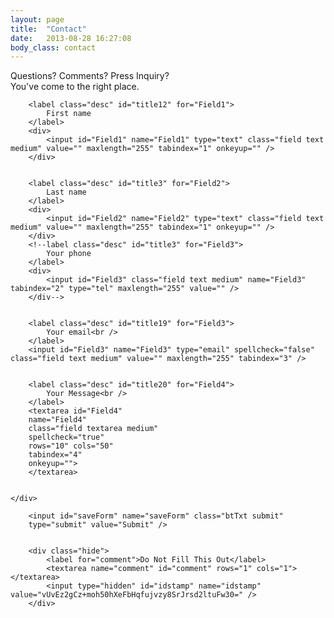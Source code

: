 ```yaml
---
layout: page
title:  "Contact"
date:   2013-08-28 16:27:08
body_class: contact
---
```



<p>Questions? Comments? Press Inquiry?<br />
You've come to the right place.</p>



<!-- JavaScript -->
<script src="assets/js/wufoo.js"></script>

<form id="form20" name="form20" class="wufoo topLabel page" accept-charset="UTF-8" autocomplete="off" enctype="multipart/form-data" method="post" novalidate
      action="https://biomod.wufoo.com/forms/m3h8dz0d7dn01/#public">

<div class="row">
	<div class="two-thirds">

		<label class="desc" id="title12" for="Field1">
			First name
		</label>
		<div>
			<input id="Field1" name="Field1" type="text" class="field text medium" value="" maxlength="255" tabindex="1" onkeyup="" />
		</div>


		<label class="desc" id="title3" for="Field2">
			Last name
		</label>
		<div>
			<input id="Field2" name="Field2" type="text" class="field text medium" value="" maxlength="255" tabindex="1" onkeyup="" />
		</div>
		<!--label class="desc" id="title3" for="Field3">
			Your phone
		</label>
		<div>
			<input id="Field3" class="field text medium" name="Field3" tabindex="2" type="tel" maxlength="255" value="" />
		</div-->


		<label class="desc" id="title19" for="Field3">
			Your email<br />
		</label>
		<input id="Field3" name="Field3" type="email" spellcheck="false" class="field text medium" value="" maxlength="255" tabindex="3" />


		<label class="desc" id="title20" for="Field4">
			Your Message<br />
		</label>
		<textarea id="Field4"
		name="Field4"
		class="field textarea medium"
		spellcheck="true"
		rows="10" cols="50"
		tabindex="4"
		onkeyup="">
		</textarea>


	</div>
</div>


	    <input id="saveForm" name="saveForm" class="btTxt submit"
	    type="submit" value="Submit" />


		<div class="hide">
			<label for="comment">Do Not Fill This Out</label>
			<textarea name="comment" id="comment" rows="1" cols="1"></textarea>
			<input type="hidden" id="idstamp" name="idstamp" value="vUvEz2gCz+moh50hXeFbHqfujvzy8SrJrsd2ltuFw30=" />
		</div>



</form>




